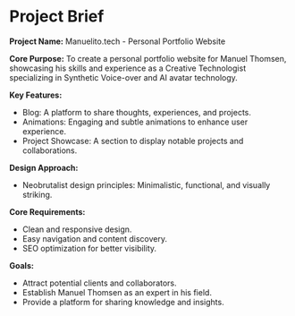 # Project Brief

**Project Name:** Manuelito.tech - Personal Portfolio Website

**Core Purpose:** To create a personal portfolio website for Manuel Thomsen, showcasing his skills and experience as a Creative Technologist specializing in Synthetic Voice-over and AI avatar technology.

**Key Features:**

- Blog: A platform to share thoughts, experiences, and projects.
- Animations: Engaging and subtle animations to enhance user experience.
- Project Showcase: A section to display notable projects and collaborations.

**Design Approach:**

- Neobrutalist design principles: Minimalistic, functional, and visually striking.

**Core Requirements:**

- Clean and responsive design.
- Easy navigation and content discovery.
- SEO optimization for better visibility.

**Goals:**

- Attract potential clients and collaborators.
- Establish Manuel Thomsen as an expert in his field.
- Provide a platform for sharing knowledge and insights.
